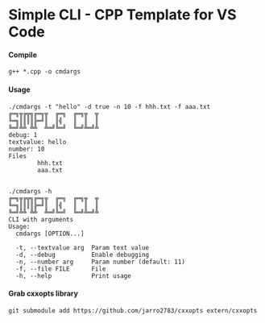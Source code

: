 # Simple CLI - CPP Template for VS Code
#### Compile
```
g++ *.cpp -o cmdargs
```

#### Usage
```
./cmdargs -t "hello" -d true -n 10 -f hhh.txt -f aaa.txt
╔═╗╦╔╦╗╔═╗╦  ╔═╗  ╔═╗╦  ╦
╚═╗║║║║╠═╝║  ║╣   ║  ║  ║
╚═╝╩╩ ╩╩  ╩═╝╚═╝  ╚═╝╩═╝╩
debug: 1
textvalue: hello
number: 10
Files
        hhh.txt
        aaa.txt


./cmdargs -h
╔═╗╦╔╦╗╔═╗╦  ╔═╗  ╔═╗╦  ╦
╚═╗║║║║╠═╝║  ║╣   ║  ║  ║
╚═╝╩╩ ╩╩  ╩═╝╚═╝  ╚═╝╩═╝╩
CLI with arguments
Usage:
  cmdargs [OPTION...]

  -t, --textvalue arg  Param text value
  -d, --debug          Enable debugging
  -n, --number arg     Param number (default: 11)
  -f, --file FILE      File
  -h, --help           Print usage

```

#### Grab cxxopts library
```
git submodule add https://github.com/jarro2783/cxxopts extern/cxxopts
```
